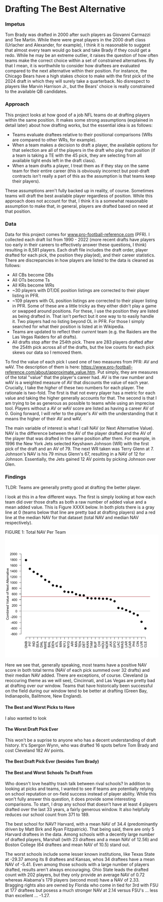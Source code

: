 # Drafting The Best Alternative

### Impetus
Tom Brady was drafted in 2000 after such players as Giovanni Carmazzi and Tee Martin. While there were great players in the 2000 draft class (Urlacher and Alexander, for example), I think it is reasonable to suggest that almost every team would go back and take Brady if they could get a redo. While he may be an extreme outlier, it raises the question of how often teams make the correct choice within a set of constrained alternatives. By that I mean, it is worthwhile to consider how draftees are evaluated compared to the next alternative within their position. For instance, the Chicago Bears have a high stakes choice to make with the first pick of the 2024 draft in which they will surely take a quarterback. No disrespect to players like Marvin Harrison Jr., but the Bears' choice is really constrained to the available QB candidates. 

### Approach
This project looks at how good of a job NFL teams do at drafting players within the same position. It makes some strong assumptions (explained in detail later) about how drafting works, but the essential idea is as follows:
- Teams evaluate draftees relative to their positional comparisons (WRs are compared to other WRs, for example).
- When a team makes a decision to draft a player, the available options for that selection are all of the players in the draft who play that position (if a team is taking a TE with the 45 pick, they are selecting from all available tight ends left in the draft class).
- When a team drafts a player, I treat them as if they stay on the same team for their entire career (this is obviously incorrect but post-draft contracts isn't really a part of this as the assumption is that teams keep their players).

These assumptions aren't fully backed up in reality, of course. Sometimes teams will draft the best available player regardless of position. While this approach does not account for that, I think it is a somewhat reasonable assumption to make that, in general, players are drafted based on need at that position.

### Data
Data for this project comes for www.pro-football-reference.com (PFR). I collected each draft list from 1990 - 2022 (more recent drafts have players too early in their careers to effectively answer these questions, I think) resulting in 8,581 players. Each draft file includes the draft order, player drafted for each pick, the position they play(ed), and their career statistics. There are discrepancies in how players are listed to the data is cleaned as follows:
- All CBs become DBs
- All OTs become Ts
- All KRs become WRs
- ~30 players with DT/DE position listings are corrected to their player listing in PFR.
- ~109 players with OL position listings are corrected to their player listing in PFR. Some of these are a little tricky as they either didn't play a game or swapped around positions. For these, I use the position they are listed as being drafted in. That isn't perfect but it one way to to easily handle it. Two players had no listing beyond OL in PFR. For those I simply searched for what their position is listed at in Wikipedia.
- Teams are updated to reflect their *current* team (e.g. the Raiders are the Las Vegas Raiders for all drafts).
- All drafts stop after the 254th pick. There are 283 players drafted after the 254th pick across all of the drafts, but the low counts for each pick skews our data so I removed them.

To find the value of each pick I used one of two measures from PFR: AV and wAV. The description of them is here: https://www.pro-football-reference.com/about/approximate_value.htm. Put simply, they are measures of the total "value" that the player's career had. AV is the raw number and wAV is a weighted measure of AV that discounts the value of each year. Crucially, I take the *higher* of these two numbers for each player. The rationale is two-fold. The first is that not every player has a metric for each value and taking the higher generally accounts for that. The second is that I am trying to be as generous as possible to teams while using an imprecise tool. Players without a AV or wAV score are listed as having a career AV of 0. Going forward, I will refer to the player's AV with the understanding that it means the higher of their AV and wAV.

The main variable of interest is what I call NAV (or Next Alternative Value). NAV is the difference between the AV of the player drafted and the AV of the player that was drafted in the same position after them. For example, in 1996 the New York Jets selected Keyshawn Johnson (WR) with the first pick of the draft and an AV of 79. The next WR taken was Terry Glenn at 7. Johnson's NAV is his 79 minus Glenn's 67, resulting in a NAV of 12 for Johnson. Essentially, the Jets gained 12 AV points by picking Johnson over Glen.

### Findings
TLDR: Teams are generally pretty good at drafting the better player.

I look at this in a few different ways. The first is simply looking at how each team did over those drafts as both a raw number of added value and a mean added value. This is Figure XXXX below. In both plots there is a gray line at 0 (teams below that line are pretty bad at drafting players) and a red line at the median NAV for that dataset (total NAV and median NAV respectively).

FIGURE 1: Total NAV Per Team
![screenshot](fig1.png)

Here we see that, generally speaking, most teams have a positive NAV score in both total terms (NAV of each pick summed over 32 drafts) and their median NAV added. There are exceptions, of course. Cleveland (a reoccuring theme as we will see), Cincinnati, and Las Vegas are pretty bad at drafting over our window. Teams that have historically been successful on the field during our window tend to be better at drafting (Green Bay, Indianapolis, Balitmore, New England). 


#### The Best and Worst Picks to Have
I also wanted to look 

#### The Worst Draft Pick Ever
This won't be a suprise to anyone who has a decent understanding of draft history. It's Spergon Wynn, who was drafted 16 spots before Tom Brady and cost Cleveland 182 AV points. 

#### The Best Draft Pick Ever (besides Tom Brady)

#### The Best and Worst Schools To Draft From
Who doesn't love healthy trash talk between rival schools? In addition to looking at picks and teams, I wanted to see if teams are potentially relying on school reputation or on-field success instead of player ability. While this won't fully answer this question, it does provide some interesting comparisons. To start, I drop any school that doesn't have at least 4 players drafted over the last 33 years, a fairly generous window. It also helpfully reduces our school count from 371 to 189.

The best school for NAV? Harvard, with a mean NAV of 34.4 (predominantly driven by Matt Birk and Ryan Fitzpatrick). That being said, there are only 5 Harvard draftees in the data. Among schools with a decently large number of drafted players, Marshall (with 23 draftees and a mean NAV of 12.56) and Boston College (64 draftees and mean NAV of 10.5) stand out.

The worst schools include some lesser known institutions, like Texas State at -29.37 among its 8 draftees and Kansas, whos 34 draftees have a mean NAV of -5.41. Even among those schools with a large number of players drafted, results aren't always encouraging. Ohio State leads the drafted count with 202 players, but they only provide an average NAV of 0.72 whereas Alabama's 179 players (second most) have a NAV of 2.33. Bragging rights also are owned by Florida who come in tied for 3rd with FSU at 177 draftees but posess a much stronger NAV at 2.14 versus FSU's ... less than excellent ... -1.27.

